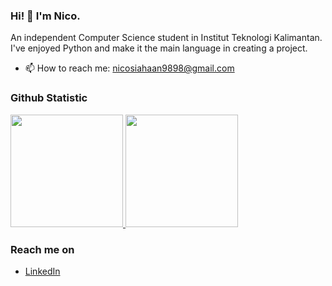 ### Hi! 👋 I'm Nico.

An independent Computer Science student in Institut Teknologi Kalimantan. I've enjoyed Python and make it the main language in creating a project.

- 📫 How to reach me: nicosiahaan9898@gmail.com

  
### Github Statistic
<p align="left">
<a href="https://github.com/NicoLe-01">
  <img height="180em" src="https://github-readme-stats-eight-theta.vercel.app/api?username=NicoLe-01&show_icons=true&theme=algolia&include_all_commits=true&count_private=true"/>
  <img height="180em" src="https://github-readme-stats-eight-theta.vercel.app/api/top-langs/?username=NicoLe-01&layout=compact&langs_count=8&theme=algolia"/>
</a>
</p>

### Reach me on
- <a href="https://www.linkedin.com/in/nico-siahaan-550a04221/">LinkedIn</a>
